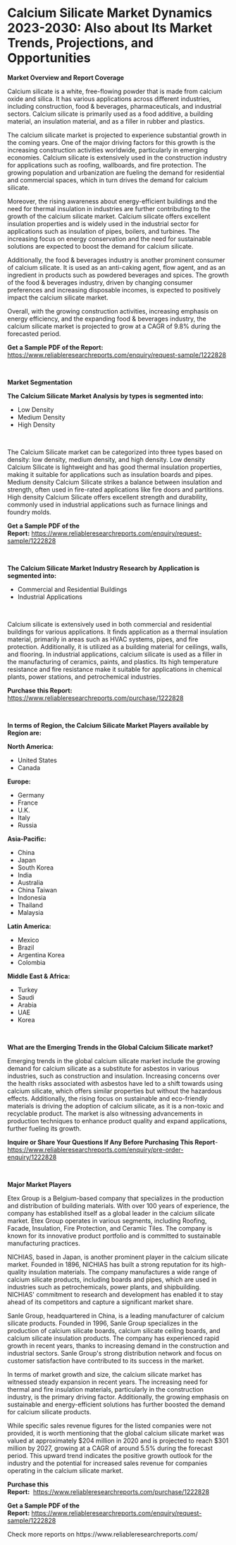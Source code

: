 <p><h1>Calcium Silicate Market Dynamics 2023-2030: Also about Its Market Trends, Projections, and Opportunities</h1></p><p><strong>Market Overview and Report Coverage</strong></p>
<p><p>Calcium silicate is a white, free-flowing powder that is made from calcium oxide and silica. It has various applications across different industries, including construction, food & beverages, pharmaceuticals, and industrial sectors. Calcium silicate is primarily used as a food additive, a building material, an insulation material, and as a filler in rubber and plastics.</p><p>The calcium silicate market is projected to experience substantial growth in the coming years. One of the major driving factors for this growth is the increasing construction activities worldwide, particularly in emerging economies. Calcium silicate is extensively used in the construction industry for applications such as roofing, wallboards, and fire protection. The growing population and urbanization are fueling the demand for residential and commercial spaces, which in turn drives the demand for calcium silicate.</p><p>Moreover, the rising awareness about energy-efficient buildings and the need for thermal insulation in industries are further contributing to the growth of the calcium silicate market. Calcium silicate offers excellent insulation properties and is widely used in the industrial sector for applications such as insulation of pipes, boilers, and turbines. The increasing focus on energy conservation and the need for sustainable solutions are expected to boost the demand for calcium silicate.</p><p>Additionally, the food & beverages industry is another prominent consumer of calcium silicate. It is used as an anti-caking agent, flow agent, and as an ingredient in products such as powdered beverages and spices. The growth of the food & beverages industry, driven by changing consumer preferences and increasing disposable incomes, is expected to positively impact the calcium silicate market.</p><p>Overall, with the growing construction activities, increasing emphasis on energy efficiency, and the expanding food & beverages industry, the calcium silicate market is projected to grow at a CAGR of 9.8% during the forecasted period.</p></p>
<p><strong>Get a Sample PDF of the Report:</strong> <a href="https://www.reliableresearchreports.com/enquiry/request-sample/1222828">https://www.reliableresearchreports.com/enquiry/request-sample/1222828</a></p>
<p>&nbsp;</p>
<p><strong>Market Segmentation</strong></p>
<p><strong>The Calcium Silicate Market Analysis by types is segmented into:</strong></p>
<p><ul><li>Low Density</li><li>Medium Density</li><li>High Density</li></ul></p>
<p>&nbsp;</p>
<p><p>The Calcium Silicate market can be categorized into three types based on density: low density, medium density, and high density. Low density Calcium Silicate is lightweight and has good thermal insulation properties, making it suitable for applications such as insulation boards and pipes. Medium density Calcium Silicate strikes a balance between insulation and strength, often used in fire-rated applications like fire doors and partitions. High density Calcium Silicate offers excellent strength and durability, commonly used in industrial applications such as furnace linings and foundry molds.</p></p>
<p><strong>Get a Sample PDF of the Report:</strong>&nbsp;<a href="https://www.reliableresearchreports.com/enquiry/request-sample/1222828">https://www.reliableresearchreports.com/enquiry/request-sample/1222828</a></p>
<p>&nbsp;</p>
<p><strong>The Calcium Silicate Market Industry Research by Application is segmented into:</strong></p>
<p><ul><li>Commercial and Residential Buildings</li><li>Industrial Applications</li></ul></p>
<p>&nbsp;</p>
<p><p>Calcium silicate is extensively used in both commercial and residential buildings for various applications. It finds application as a thermal insulation material, primarily in areas such as HVAC systems, pipes, and fire protection. Additionally, it is utilized as a building material for ceilings, walls, and flooring. In industrial applications, calcium silicate is used as a filler in the manufacturing of ceramics, paints, and plastics. Its high temperature resistance and fire resistance make it suitable for applications in chemical plants, power stations, and petrochemical industries.</p></p>
<p><strong>Purchase this Report:</strong>&nbsp; <a href="https://www.reliableresearchreports.com/purchase/1222828">https://www.reliableresearchreports.com/purchase/1222828</a></p>
<p>&nbsp;</p>
<p><strong>In terms of Region, the Calcium Silicate Market Players available by Region are:</strong></p>
<p>
    <p> <strong> North America: </strong>
        <ul>
            <li>United States</li>
            <li>Canada</li>
        </ul>
        </p> 
    <p> <strong> Europe: </strong>
        <ul>
            <li>Germany</li>
            <li>France</li>
            <li>U.K.</li>
            <li>Italy</li>
            <li>Russia</li>
        </ul>
        </p> 
    <p> <strong> Asia-Pacific: </strong>
        <ul>
            <li>China</li>
            <li>Japan</li>
            <li>South Korea</li>
            <li>India</li>
            <li>Australia</li>
            <li>China Taiwan</li>
            <li>Indonesia</li>
            <li>Thailand</li>
            <li>Malaysia</li>
        </ul>
        </p> 
    <p> <strong> Latin America: </strong>
        <ul>
            <li>Mexico</li>
            <li>Brazil</li>
            <li>Argentina Korea</li>
            <li>Colombia</li>
        </ul>
        </p> 
    <p> <strong> Middle East & Africa: </strong>
        <ul>
            <li>Turkey</li>
            <li>Saudi</li>
            <li>Arabia</li>
            <li>UAE</li>
            <li>Korea</li>
        </ul>
    </p>
    </p>
<p>&nbsp;</p>
<p><strong>What are the Emerging Trends in the Global Calcium Silicate market?</strong></p>
<p><p>Emerging trends in the global calcium silicate market include the growing demand for calcium silicate as a substitute for asbestos in various industries, such as construction and insulation. Increasing concerns over the health risks associated with asbestos have led to a shift towards using calcium silicate, which offers similar properties but without the hazardous effects. Additionally, the rising focus on sustainable and eco-friendly materials is driving the adoption of calcium silicate, as it is a non-toxic and recyclable product. The market is also witnessing advancements in production techniques to enhance product quality and expand applications, further fueling its growth.</p></p>
<p><strong>Inquire or Share Your Questions If Any Before Purchasing This Report</strong>- <a href="https://www.reliableresearchreports.com/enquiry/pre-order-enquiry/1222828">https://www.reliableresearchreports.com/enquiry/pre-order-enquiry/1222828</a></p>
<p>&nbsp;</p>
<p><strong>Major Market Players</strong></p>
<p><p>Etex Group is a Belgium-based company that specializes in the production and distribution of building materials. With over 100 years of experience, the company has established itself as a global leader in the calcium silicate market. Etex Group operates in various segments, including Roofing, Facade, Insulation, Fire Protection, and Ceramic Tiles. The company is known for its innovative product portfolio and is committed to sustainable manufacturing practices.</p><p>NICHIAS, based in Japan, is another prominent player in the calcium silicate market. Founded in 1896, NICHIAS has built a strong reputation for its high-quality insulation materials. The company manufactures a wide range of calcium silicate products, including boards and pipes, which are used in industries such as petrochemicals, power plants, and shipbuilding. NICHIAS' commitment to research and development has enabled it to stay ahead of its competitors and capture a significant market share.</p><p>Sanle Group, headquartered in China, is a leading manufacturer of calcium silicate products. Founded in 1996, Sanle Group specializes in the production of calcium silicate boards, calcium silicate ceiling boards, and calcium silicate insulation products. The company has experienced rapid growth in recent years, thanks to increasing demand in the construction and industrial sectors. Sanle Group's strong distribution network and focus on customer satisfaction have contributed to its success in the market.</p><p>In terms of market growth and size, the calcium silicate market has witnessed steady expansion in recent years. The increasing need for thermal and fire insulation materials, particularly in the construction industry, is the primary driving factor. Additionally, the growing emphasis on sustainable and energy-efficient solutions has further boosted the demand for calcium silicate products.</p><p>While specific sales revenue figures for the listed companies were not provided, it is worth mentioning that the global calcium silicate market was valued at approximately $204 million in 2020 and is projected to reach $301 million by 2027, growing at a CAGR of around 5.5% during the forecast period. This upward trend indicates the positive growth outlook for the industry and the potential for increased sales revenue for companies operating in the calcium silicate market.</p></p>
<p><strong>Purchase this Report:</strong>&nbsp;&nbsp;<a href="https://www.reliableresearchreports.com/purchase/1222828">https://www.reliableresearchreports.com/purchase/1222828</a></p>
<p></p>
<p><strong>Get a Sample PDF of the Report:</strong>&nbsp;<a href="https://www.reliableresearchreports.com/enquiry/request-sample/1222828">https://www.reliableresearchreports.com/enquiry/request-sample/1222828</a></p>
<p>Check more reports on https://www.reliableresearchreports.com/</p>